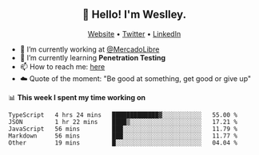 <h2 align="center">👋 Hello! I'm Weslley.</h2>
<p align="center">
  <a href="http://weslleyneri.com.br">Website</a> •
  <a href="https://twitter.com/Weslley_Neri">Twitter</a> •
  <a href="https://www.linkedin.com/in/weslley-neri-3658908b">LinkedIn</a>
</p>


- 🔭 I’m currently working at [@MercadoLibre](https://github.com/mercadolibre)
- 🌱 I’m currently learning **Penetration Testing**
- 📫 How to reach me: [here](mailto:weslley39@gmail.com)
- ☁️ Quote of the moment: "Be good at something, get good or give up"

📊 **This week I spent my time working on**
<!--START_SECTION:waka-->

```text
TypeScript   4 hrs 24 mins   █████████████▓░░░░░░░░░░░   55.00 %
JSON         1 hr 22 mins    ████▒░░░░░░░░░░░░░░░░░░░░   17.21 %
JavaScript   56 mins         ███░░░░░░░░░░░░░░░░░░░░░░   11.79 %
Markdown     56 mins         ███░░░░░░░░░░░░░░░░░░░░░░   11.77 %
Other        19 mins         █░░░░░░░░░░░░░░░░░░░░░░░░   04.04 %
```

<!--END_SECTION:waka-->

<!-- Inspired by https://github.com/gruselhaus/gruselhaus -->